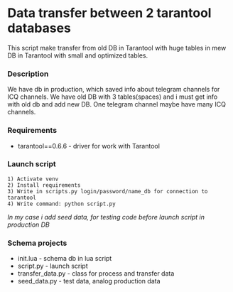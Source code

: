 # Data transfer between 2 tarantool databases
This script make transfer from old DB in Tarantool with 
huge tables in mew DB in Tarantool with small 
and optimized tables.


### Description
We have db in production, which saved info 
about telegram channels for ICQ channels. 
We have old DB with 3 tables(spaces) and 
i must get info with old db and add new DB. 
One telegram channel maybe have many ICQ channels. 



### Requirements
* tarantool==0.6.6 - driver for work with Tarantool


### Launch script
```
1) Activate venv
2) Install requirements
3) Write in scripts.py login/password/name_db for connection to tarantool
4) Write command: python script.py
```
*In my case i add seed data, for testing code 
before launch script in production DB*


### Schema projects
* init.lua - schema db in lua script
* script.py - launch script
* transfer_data.py - class for process and transfer data
* seed_data.py - test data, analog production data